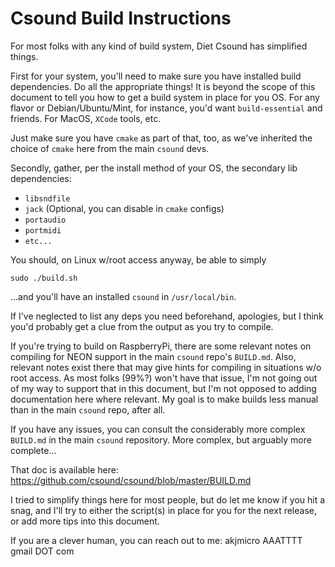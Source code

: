 Csound Build Instructions
=========================

For most folks with any kind of build system, Diet Csound has simplified things.

First for your system, you'll need to make sure you have installed build dependencies.
Do all the appropriate things! It is beyond the scope of this document to tell you how to
get a build system in place for you OS. For any flavor or Debian/Ubuntu/Mint,
for instance, you'd want `build-essential` and friends. For MacOS, `XCode` tools, etc.

Just make sure you have `cmake` as part of that, too, as we've inherited the choice of `cmake`
here from the main `csound` devs.

Secondly, gather, per the install method of your OS, the secondary lib dependencies:
  * `libsndfile`
  * `jack` (Optional, you can disable in `cmake` configs)
  * `portaudio`
  * `portmidi`
  *  `etc...`

You should, on Linux w/root access anyway, be able to simply

    sudo ./build.sh

...and you'll have an installed `csound` in `/usr/local/bin`.

If I've neglected to list any deps you need beforehand, apologies, but I think you'd probably
get a clue from the output as you try to compile.

If you're trying to build on RaspberryPi, there are some relevant notes on compiling
for NEON support in the main `csound` repo's `BUILD.md`. Also, relevant notes exist there
that may give hints for compiling in situations w/o root access. As most folks (99%?) won't
have that issue, I'm not going out of my way to support that in this document, but I'm not
opposed to adding documentation here where relevant. My goal is to make builds less manual
than in the main `csound` repo, after all.

If you have any issues, you can consult the considerably more complex `BUILD.md`
in the main `csound` repository. More complex, but arguably more complete...

That doc is available here: https://github.com/csound/csound/blob/master/BUILD.md

I tried to simplify things here for most people, but do let me know if you hit a snag,
and I'll try to either the script(s) in place for you for the next release, or
add more tips into this document.

If you are a clever human, you can reach out to me: akjmicro AAATTTT gmail DOT com
